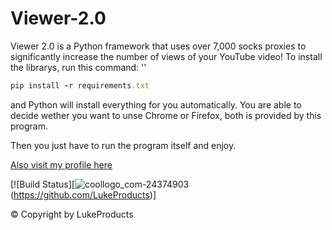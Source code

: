 # Viewer-2.0

Viewer 2.0 is a Python framework that uses  over 7,000 socks proxies to significantly increase the number of views of your YouTube video!
To install the librarys, run this command: '' 
```ruby
pip install -r requirements.txt
```
and Python will install everything for you automatically.
You are able to decide wether you want to unse Chrome or Firefox, both is provided by this program.

Then you just have to run the program itself and enjoy.

[Also visit my profile here](https://github.com/LukeProducts)


[![Build Status][![coollogo_com-24374903](https://user-images.githubusercontent.com/73026669/110617122-9c75ad00-8195-11eb-9ba5-422356072776.png)(https://github.com/LukeProducts)]



© Copyright by LukeProducts
